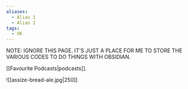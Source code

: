 ```yaml
---
aliases:
  - Alias 1
  - Alias 2
tags:
  - UK
---
```


NOTE: IGNORE THIS PAGE. IT'S JUST A PLACE FOR ME TO STORE THE VARIOUS CODES TO DO THINGS WITH OBSIDIAN.


[[Favourite Podcasts|podcasts]].

![[assize-bread-ale.jpg|250]]